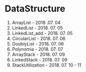 # DataStructure

1. ArrayList        - 2018 .07. 04
2. LinkedList       - 2018. 07. 05
3. LinkedList_add   - 2018. 07. 05
4. CircularList     - 2018. 07. 06
5. DoublyList       - 2018. 07. 06
6. Polynomia        - 2018. 07. 07
7. ArrayStack       - 2018. 07. 09
8. LinkedStack      - 2018. 07. 09
9. StackUtilization - 2018. 07. 10 - 11